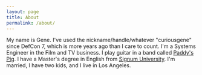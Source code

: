 ```yaml
---
layout: page
title: About
permalink: /about/
---
```


My name is Gene. I've used the nickname/handle/whatever "curiousgene" since DefCon 7, which is more years ago than I care to count.
I'm a Systems Engineer in the Film and TV business. I play guitar in a band called [Paddy's Pig](https://www.paddyspig.com). I have 
a Master's degree in English from [Signum University](https://www.ignumuniversity.org). I'm married, I have two kids, and I live in
Los Angeles.
